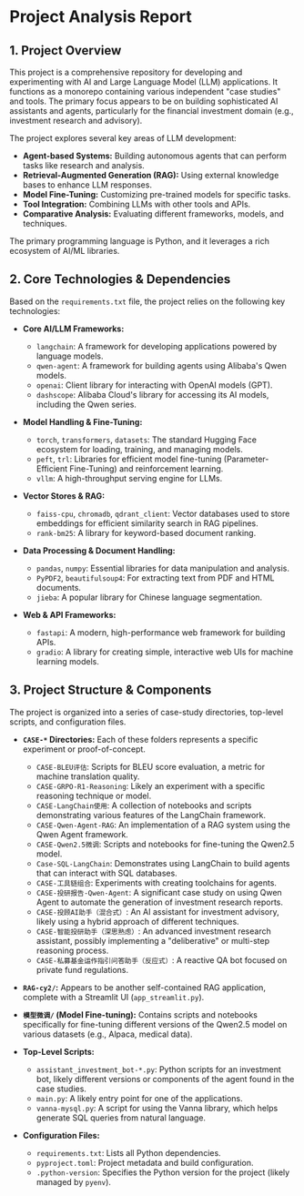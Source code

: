 # Project Analysis Report

## 1. Project Overview

This project is a comprehensive repository for developing and experimenting with AI and Large Language Model (LLM) applications. It functions as a monorepo containing various independent "case studies" and tools. The primary focus appears to be on building sophisticated AI assistants and agents, particularly for the financial investment domain (e.g., investment research and advisory).

The project explores several key areas of LLM development:
- **Agent-based Systems:** Building autonomous agents that can perform tasks like research and analysis.
- **Retrieval-Augmented Generation (RAG):** Using external knowledge bases to enhance LLM responses.
- **Model Fine-Tuning:** Customizing pre-trained models for specific tasks.
- **Tool Integration:** Combining LLMs with other tools and APIs.
- **Comparative Analysis:** Evaluating different frameworks, models, and techniques.

The primary programming language is Python, and it leverages a rich ecosystem of AI/ML libraries.

## 2. Core Technologies & Dependencies

Based on the `requirements.txt` file, the project relies on the following key technologies:

- **Core AI/LLM Frameworks:**
  - `langchain`: A framework for developing applications powered by language models.
  - `qwen-agent`: A framework for building agents using Alibaba's Qwen models.
  - `openai`: Client library for interacting with OpenAI models (GPT).
  - `dashscope`: Alibaba Cloud's library for accessing its AI models, including the Qwen series.

- **Model Handling & Fine-Tuning:**
  - `torch`, `transformers`, `datasets`: The standard Hugging Face ecosystem for loading, training, and managing models.
  - `peft`, `trl`: Libraries for efficient model fine-tuning (Parameter-Efficient Fine-Tuning) and reinforcement learning.
  - `vllm`: A high-throughput serving engine for LLMs.

- **Vector Stores & RAG:**
  - `faiss-cpu`, `chromadb`, `qdrant_client`: Vector databases used to store embeddings for efficient similarity search in RAG pipelines.
  - `rank-bm25`: A library for keyword-based document ranking.

- **Data Processing & Document Handling:**
  - `pandas`, `numpy`: Essential libraries for data manipulation and analysis.
  - `PyPDF2`, `beautifulsoup4`: For extracting text from PDF and HTML documents.
  - `jieba`: A popular library for Chinese language segmentation.

- **Web & API Frameworks:**
  - `fastapi`: A modern, high-performance web framework for building APIs.
  - `gradio`: A library for creating simple, interactive web UIs for machine learning models.

## 3. Project Structure & Components

The project is organized into a series of case-study directories, top-level scripts, and configuration files.

- **`CASE-*` Directories:** Each of these folders represents a specific experiment or proof-of-concept.
  - `CASE-BLEU评估`: Scripts for BLEU score evaluation, a metric for machine translation quality.
  - `CASE-GRPO-R1-Reasoning`: Likely an experiment with a specific reasoning technique or model.
  - `CASE-LangChain使用`: A collection of notebooks and scripts demonstrating various features of the LangChain framework.
  - `CASE-Qwen-Agent-RAG`: An implementation of a RAG system using the Qwen Agent framework.
  - `CASE-Qwen2.5微调`: Scripts and notebooks for fine-tuning the Qwen2.5 model.
  - `Case-SQL-LangChain`: Demonstrates using LangChain to build agents that can interact with SQL databases.
  - `CASE-工具链组合`: Experiments with creating toolchains for agents.
  - `CASE-投研报告-Qwen-Agent`: A significant case study on using Qwen Agent to automate the generation of investment research reports.
  - `CASE-投顾AI助手（混合式）`: An AI assistant for investment advisory, likely using a hybrid approach of different techniques.
  - `CASE-智能投研助手（深思熟虑）`: An advanced investment research assistant, possibly implementing a "deliberative" or multi-step reasoning process.
  - `CASE-私募基金运作指引问答助手（反应式）`: A reactive QA bot focused on private fund regulations.

- **`RAG-cy2/`:** Appears to be another self-contained RAG application, complete with a Streamlit UI (`app_streamlit.py`).

- **`模型微调/` (Model Fine-tuning):** Contains scripts and notebooks specifically for fine-tuning different versions of the Qwen2.5 model on various datasets (e.g., Alpaca, medical data).

- **Top-Level Scripts:**
  - `assistant_investment_bot-*.py`: Python scripts for an investment bot, likely different versions or components of the agent found in the case studies.
  - `main.py`: A likely entry point for one of the applications.
  - `vanna-mysql.py`: A script for using the Vanna library, which helps generate SQL queries from natural language.

- **Configuration Files:**
  - `requirements.txt`: Lists all Python dependencies.
  - `pyproject.toml`: Project metadata and build configuration.
  - `.python-version`: Specifies the Python version for the project (likely managed by `pyenv`).
